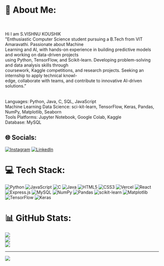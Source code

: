 # 💫 About Me:
<br><br>Hi I am S.VISHNU KOUSHIK <br>"Enthusiastic Computer Science student pursuing a B.Tech from VIT Amaravathi. Passionate about Machine<br>Learning and AI, with hands-on experience in building predictive models and working on data-driven projects<br>using Python, TensorFlow, and Scikit-learn. Developing problem-solving and data analysis skills through<br>coursework, Kaggle competitions, and research projects. Seeking an internship to apply technical knowl-<br>edge, collaborate with teams, and contribute to innovative AI-driven solutions.”<br><br><br>Languages: Python, Java, C, SQL, JavaScript<br>Machine Learning Data Science: sci-kit-learn, TensorFlow, Keras, Pandas, NumPy, Matplotlib, Seaborn<br>Tools Platforms: Jupyter Notebook, Google Colab, Kaggle<br>Database: MySQL


## 🌐 Socials:
[![Instagram](https://img.shields.io/badge/Instagram-%23E4405F.svg?logo=Instagram&logoColor=white)](https://instagram.com/Sk_legend_00_) [![LinkedIn](https://img.shields.io/badge/LinkedIn-%230077B5.svg?logo=linkedin&logoColor=white)](https://linkedin.com/in//vishnu-koushik-20b023316/) 

# 💻 Tech Stack:
![Python](https://img.shields.io/badge/python-3670A0?style=plastic&logo=python&logoColor=ffdd54) ![JavaScript](https://img.shields.io/badge/javascript-%23323330.svg?style=plastic&logo=javascript&logoColor=%23F7DF1E) ![C](https://img.shields.io/badge/c-%2300599C.svg?style=plastic&logo=c&logoColor=white) ![Java](https://img.shields.io/badge/java-%23ED8B00.svg?style=plastic&logo=openjdk&logoColor=white) ![HTML5](https://img.shields.io/badge/html5-%23E34F26.svg?style=plastic&logo=html5&logoColor=white) ![CSS3](https://img.shields.io/badge/css3-%231572B6.svg?style=plastic&logo=css3&logoColor=white) ![Vercel](https://img.shields.io/badge/vercel-%23000000.svg?style=plastic&logo=vercel&logoColor=white) ![React](https://img.shields.io/badge/react-%2320232a.svg?style=plastic&logo=react&logoColor=%2361DAFB) ![Express.js](https://img.shields.io/badge/express.js-%23404d59.svg?style=plastic&logo=express&logoColor=%2361DAFB) ![MySQL](https://img.shields.io/badge/mysql-4479A1.svg?style=plastic&logo=mysql&logoColor=white) ![NumPy](https://img.shields.io/badge/numpy-%23013243.svg?style=plastic&logo=numpy&logoColor=white) ![Pandas](https://img.shields.io/badge/pandas-%23150458.svg?style=plastic&logo=pandas&logoColor=white) ![scikit-learn](https://img.shields.io/badge/scikit--learn-%23F7931E.svg?style=plastic&logo=scikit-learn&logoColor=white) ![Matplotlib](https://img.shields.io/badge/Matplotlib-%23ffffff.svg?style=plastic&logo=Matplotlib&logoColor=black) ![TensorFlow](https://img.shields.io/badge/TensorFlow-%23FF6F00.svg?style=plastic&logo=TensorFlow&logoColor=white) ![Keras](https://img.shields.io/badge/Keras-%23D00000.svg?style=plastic&logo=Keras&logoColor=white)
# 📊 GitHub Stats:
![](https://github-readme-stats.vercel.app/api?username=Vishnukoushik006&theme=rose_pine&hide_border=true&include_all_commits=true&count_private=false)<br/>
![](https://nirzak-streak-stats.vercel.app/?user=Vishnukoushik006&theme=rose_pine&hide_border=true)<br/>
![](https://github-readme-stats.vercel.app/api/top-langs/?username=Vishnukoushik006&theme=rose_pine&hide_border=true&include_all_commits=true&count_private=false&layout=compact)

---
[![](https://visitcount.itsvg.in/api?id=Vishnukoushik006&icon=0&color=0)](https://visitcount.itsvg.in)

<!-- Proudly created with GPRM ( https://gprm.itsvg.in ) -->

